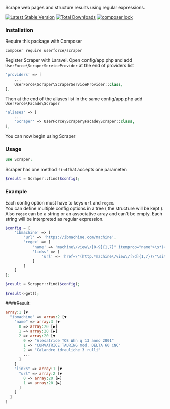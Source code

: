 Scrape web pages and structure results using regular expressions.

[![Latest Stable Version](https://poser.pugx.org/userforce/scraper/version)](https://packagist.org/packages/userforce/scraper)
[![Total Downloads](https://poser.pugx.org/userforce/scraper/downloads)](https://packagist.org/packages/userforce/scraper)
[![composer.lock](https://poser.pugx.org/userforce/scraper/composerlock)](https://packagist.org/packages/userforce/scraper)

### Installation
Require this package with Composer

```bash
composer require userforce/scraper
```

Register Scraper with Laravel. Open config/app.php and add ```UserForce\ScraperServiceProvider``` at the end of providers list

```php
'providers' => [
    ...
    UserForce\Scraper\ScraperServiceProvider::class,
],
```

Then at the end of the aliases list in the same config/app.php add ```UserForce\Facade\Scraper```

```php
'aliases' => [
    ...
    'Scraper' => UserForce\Scraper\Facade\Scraper::class,
],
```

You can now begin using Scraper

### Usage
```php
use Scraper;
```
Scraper has one method `find` that accepts one parameter:
 
```php
$result = Scraper::find($config);
```

### Example

Each config option must have to keys `url` and `regex`.  
You can define multiple config options in a tree ( the structure will be kept ).  
Also `regex` can be a string or an associative array and can't be empty. Each string will be interpreted as regular expression.

```php
$config = [
    'ibmachine' => [
        'url' => 'https://ibmachine.com/machine',
        'regex' => [
            'name' => 'machine\/view\/[0-9]{1,7}" itemprop="name">\s*(<span.*\/span>)?\s*(.*)\s*<\/a>',
            'links' => [
                'url' => 'href=\"(http.*machine\/view\/[\d]{1,7})\"\sitemprop'
            ]
        ]
    ]
];

$result = Scraper::find($config);

$result->get();
```

####Result:
```php
array:1 [▼
  "ibmachine" => array:2 [▼
    "name" => array:3 [▼
      0 => array:20 [▶]
      1 => array:20 [▶]
      2 => array:20 [▼
        0 => "Alesatrice TOS Whn q 13 anno 2001"
        1 => "CURVATRICE TAURING mod. DELTA 60 CNC"
        2 => "Calandre idrauliche 3 rulli"
        ...
      ]
    ]
    "links" => array:1 [▼
      "url" => array:2 [▼
        0 => array:20 [▶]
        1 => array:20 [▶]
      ]
    ]
  ]
]
```